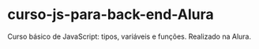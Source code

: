 # curso-js-para-back-end-Alura
Curso básico de JavaScript: tipos, variáveis e funções.
Realizado na Alura.
